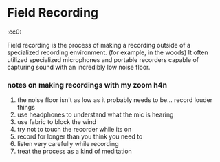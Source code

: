 # Field Recording
:cc0:

Field recording is the process of making a recording outside of a specialized recording environment. (for example, in the woods) It often utilized specialized microphones and portable recorders capable of capturing sound with an incredibly low noise floor.

### notes on making recordings with my zoom h4n
1. the noise floor isn't as low as it probably needs to be... record louder things
2. use headphones to understand what the mic is hearing
3. use fabric to block the wind
4. try not to touch the recorder while its on
5. record for longer than you think you need to
6. listen very carefully while recording
7. treat the process as a kind of meditation
